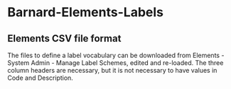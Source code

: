 # Barnard-Elements-Labels
## Elements CSV file format
The files to define a label vocabulary can be downloaded from Elements - System Admin - Manage Label Schemes, edited and re-loaded. 
The three column headers are necessary, but it is not necessary to have values in Code and Description.
